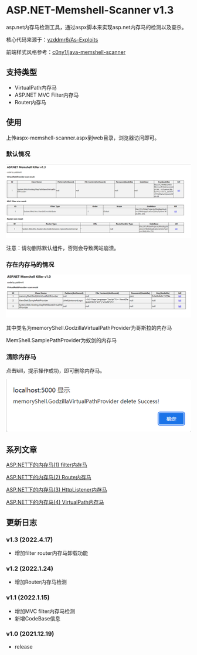 # ASP.NET-Memshell-Scanner v1.3
 asp.net内存马检测工具，通过aspx脚本来实现asp.net内存马的检测以及查杀。

核心代码来源于：[yzddmr6/As-Exploits](https://github.com/yzddmr6/As-Exploits)

前端样式风格参考：[c0ny1/java-memshell-scanner](https://github.com/c0ny1/java-memshell-scanner)

## 支持类型

* VirtualPath内存马
* ASP.NET MVC Filter内存马
* Router内存马

## 使用

上传aspx-memshell-scanner.aspx到web目录，浏览器访问即可。

### 默认情况

![image-20220417152231890](README.assets/image-20220417152231890.png)

注意：请勿删除默认组件，否则会导致网站崩溃。

### 存在内存马的情况

![image-20211219152006471](README.assets/image-20211219152006471.png)

其中类名为memoryShell.GodzillaVirtualPathProvider为哥斯拉的内存马

MemShell.SamplePathProvider为蚁剑的内存马

### 清除内存马

点击kill，提示操作成功，即可删除内存马。

![image-20211219152132513](README.assets/image-20211219152132513.png)

## 系列文章

[ASP.NET下的内存马(1) filter内存马](https://tttang.com/archive/1408/)

[ASP.NET下的内存马(2) Route内存马](https://tttang.com/archive/1420/)

[ASP.NET下的内存马(3) HttpListener内存马](https://tttang.com/archive/1420/)

[ASP.NET下的内存马(4) VirtualPath内存马](https://tttang.com/archive/1488/)

## 更新日志

### v1.3 (2022.4.17)

* 增加filter router内存马卸载功能

### v1.2 (2022.1.24)

* 增加Router内存马检测

### v1.1 (2022.1.15)

* 增加MVC filter内存马检测
* 新增CodeBase信息

### v1.0 (2021.12.19)

* release